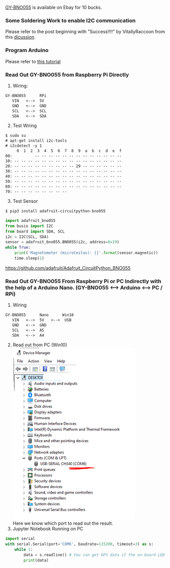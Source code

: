 [GY-BNO055](https://www.ebay.com/itm/172970055900) is available on Ebay for 10 bucks.<br>
### Some Soldering Work to enable I2C communication<br> 
Please refer to the post beginning with "Success!!!!" by VitallyRaccoon from this [dicussion](https://forum.arduino.cc/index.php?topic=574580.0).
### Program Arduino
Please refer to [this tutorial](https://learn.adafruit.com/adafruit-bno055-absolute-orientation-sensor/arduino-code)
### Read Out GY-BNO055 from Raspberry Pi Directly
1. Wiring:
```
GY-BNO055      RPi      
   VIN   <-->  5V   
   GND   <-->  GND  
   SCL   <-->  SCL 
   SDA   <-->  SDA  
```
2. Test Wiring
```shell
$ sudo su
# apt-get install i2c-tools
# i2cdetect -y 1
     0  1  2  3  4  5  6  7  8  9  a  b  c  d  e  f
00:          -- -- -- -- -- -- -- -- -- -- -- -- --
10: -- -- -- -- -- -- -- -- -- -- -- -- -- -- -- --
20: -- -- -- -- -- -- -- -- -- 29 -- -- -- -- -- --
30: -- -- -- -- -- -- -- -- -- -- -- -- -- -- -- --
40: -- -- -- -- -- -- -- -- -- -- -- -- -- -- -- --
50: -- -- -- -- -- -- -- -- -- -- -- -- -- -- -- --
60: -- -- -- -- -- -- -- -- -- -- -- -- -- -- -- --
70: -- -- -- -- -- -- -- --
```
3. Test Sensor
```shell
$ pip3 install adafruit-circuitpython-bno055
```
```python
import adafruit_bno055
from busio import I2C
from board import SDA, SCL
i2c = I2C(SCL, SDA)
sensor = adafruit_bno055.BNO055(i2c, address=0x29)
while True: 
    print('Magnetometer (microteslas): {}'.format(sensor.magnetic))  
    time.sleep(1)
```
https://github.com/adafruit/Adafruit_CircuitPython_BNO055
### Read Out GY-BNO055 From Raspberry Pi or PC Indirectly with the help of a Arduino Nano. (GY-BNO055 <--> Arduino <--> PC / RPi)
1. Wiring 
```
GY-BNO055      Nano      Win10
   VIN   <-->  5V   <-->  USB
   GND   <-->  GND  
   SCL   <-->  A5  
   SDA   <-->  A4            
```
2. Read out from PC (Win10)<br>
![alt text](https://raw.githubusercontent.com/xg590/IoT/master/src/COM_6.png "COM6")<br>
Here we know which port to read out the result.<br>
3. Jupyter Notebook Running on PC
```python
import serial
with serial.Serial(port='COM6', baudrate=115200, timeout=3) as s:
    while 1:
        data = s.readline() # You can get GPS data if the on-board LED blinks.
        print(data)
``` 

